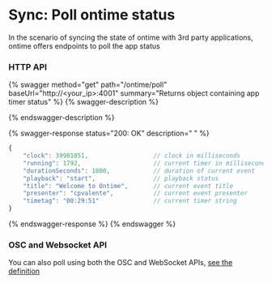 # Sync: Poll ontime status

In the scenario of syncing the state of ontime with 3rd party applications, ontime offers endpoints to poll the app status

### HTTP API

{% swagger method="get" path="/ontime/poll" baseUrl="http://<your_ip>:4001" summary="Returns object containing app timer status" %}
{% swagger-description %}

{% endswagger-description %}

{% swagger-response status="200: OK" description=" " %}
```javascript
{
    "clock": 39981051,                  // clock in milliseconds
    "running": 1792,                    // current timer in milliseconds
    "durationSeconds": 1800,            // duration of current event
    "playback": "start",                // playback status
    "title": "Welcome to Ontime",       // current event title
    "presenter": "cpvalente",           // current event presenter 
    "timetag": "00:29:51"               // current timer string
}
```
{% endswagger-response %}
{% endswagger %}

### OSC and Websocket API

You can also poll using both the OSC and WebSocket APIs, [see the definition ](sync-poll-ontime-status.md#osc-and-websocket-api)
